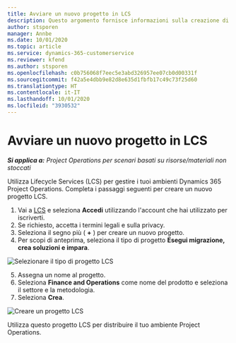 ```yaml
---
title: Avviare un nuovo progetto in LCS
description: Questo argomento fornisce informazioni sulla creazione di un nuovo progetto LCS per l'ambiente Project Operations.
author: stsporen
manager: Annbe
ms.date: 10/01/2020
ms.topic: article
ms.service: dynamics-365-customerservice
ms.reviewer: kfend
ms.author: stsporen
ms.openlocfilehash: c0b756068f7eec5e3abd326957ee07cb0d00331f
ms.sourcegitcommit: f42a5e4dbb9e82d8e635d1fbfb17c49c73f25d60
ms.translationtype: HT
ms.contentlocale: it-IT
ms.lasthandoff: 10/01/2020
ms.locfileid: "3930532"
---
```

# <a name="start-a-new-project-in-lcs"></a>Avviare un nuovo progetto in LCS

_**Si applica a:** Project Operations per scenari basati su risorse/materiali non stoccati_

Utilizza Lifecycle Services (LCS) per gestire i tuoi ambienti Dynamics 365 Project Operations. Completa i passaggi seguenti per creare un nuovo progetto LCS.

1. Vai a [LCS](https://lcs.dynamics.com/Logon/Index) e seleziona **Accedi** utilizzando l'account che hai utilizzato per iscriverti.
2. Se richiesto, accetta i termini legali e sulla privacy.
3. Seleziona il segno più ( **+** ) per creare un nuovo progetto.
4. Per scopi di anteprima, seleziona il tipo di progetto **Esegui migrazione, crea soluzioni e impara**.

  ![Selezionare il tipo di progetto LCS](./media/create-lcs-1.png)

5. Assegna un nome al progetto. 
6. Seleziona **Finance and Operations** come nome del prodotto e seleziona il settore e la metodologia. 
7. Seleziona **Crea**.

![Creare un progetto LCS](./media/create-lcs-2.png)

Utilizza questo progetto LCS per distribuire il tuo ambiente Project Operations.

